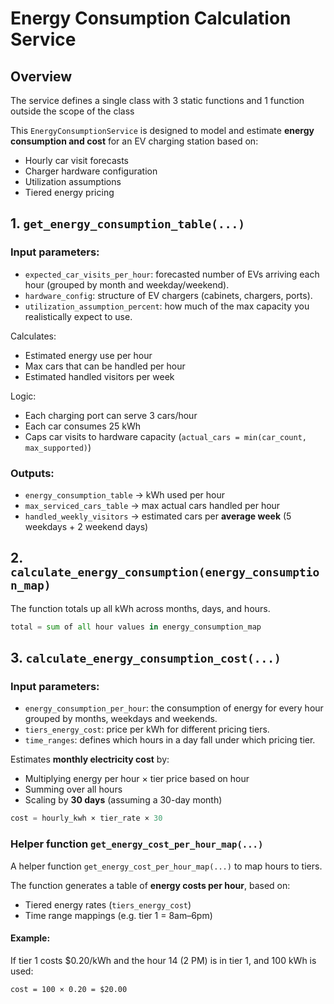 # Energy Consumption Calculation Service
## Overview
The service defines a single class with 3 static functions and 1 function outside the scope of the class

This `EnergyConsumptionService` is designed to model and estimate **energy consumption and cost** for an EV charging station based on:

-   Hourly car visit forecasts
-   Charger hardware configuration
-   Utilization assumptions
-   Tiered energy pricing
   
## 1. `get_energy_consumption_table(...)`
### Input parameters:
-  `expected_car_visits_per_hour`: forecasted number of EVs arriving each hour (grouped by month and weekday/weekend).
- `hardware_config`: structure of EV chargers (cabinets, chargers,  ports).
-  `utilization_assumption_percent`: how much of the max capacity you realistically expect to use.
    
Calculates:

-   Estimated energy use per hour    
-   Max cars that can be handled per hour
-   Estimated handled visitors per week
    
Logic:

-   Each charging port can serve 3 cars/hour    
-   Each car consumes 25 kWh
-   Caps car visits to hardware capacity (`actual_cars = min(car_count, max_supported)`)
    

### Outputs:

-   `energy_consumption_table` → kWh used per hour
-   `max_serviced_cars_table` → max actual cars handled per hour
-   `handled_weekly_visitors` → estimated cars per **average week** (5 weekdays + 2 weekend days)
    
    
## 2. `calculate_energy_consumption(energy_consumption_map)`
The function totals up all kWh across months, days, and hours.

``` python
total = sum of all hour values in energy_consumption_map
```



## 3. `calculate_energy_consumption_cost(...)`
### Input parameters:
- `energy_consumption_per_hour`: the consumption of energy for every hour grouped by months, weekdays and weekends.
- `tiers_energy_cost`: price per kWh for different pricing tiers.
- `time_ranges`: defines which hours in a day fall under which pricing tier.
    
Estimates **monthly electricity cost** by:
-   Multiplying energy per hour × tier price based on hour
-   Summing over all hours
-   Scaling by **30 days** (assuming a 30-day month)
    

```python
cost = hourly_kwh × tier_rate × 30
```

### Helper function `get_energy_cost_per_hour_map(...)`
A helper function `get_energy_cost_per_hour_map(...)` to map hours to tiers.

The function generates a table of **energy costs per hour**, based on:

-   Tiered energy rates (`tiers_energy_cost`)
-   Time range mappings (e.g. tier 1 = 8am–6pm)
    

#### Example:

If tier 1 costs $0.20/kWh and the hour 14 (2 PM) is in tier 1, and 100 kWh is used:

```
cost = 100 × 0.20 = $20.00 
```